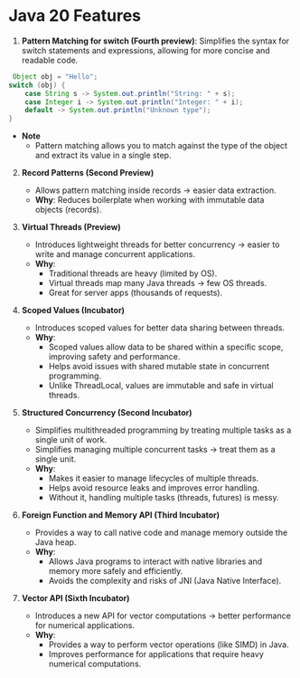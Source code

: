 # Java 20 Features

1. **Pattern Matching for switch (Fourth preview)**: Simplifies the syntax for switch statements and expressions, allowing for more concise and readable code.
```java
 Object obj = "Hello";
switch (obj) {
    case String s -> System.out.println("String: " + s);
    case Integer i -> System.out.println("Integer: " + i);
    default -> System.out.println("Unknown type");
}
```
   - **Note**
     - Pattern matching allows you to match against the type of the object and extract its value in a single step.

2. **Record Patterns (Second Preview)**
    - Allows pattern matching inside records → easier data extraction.
    - **Why**: Reduces boilerplate when working with immutable data objects (records).

3. **Virtual Threads (Preview)**
    - Introduces lightweight threads for better concurrency → easier to write and manage concurrent applications.
    - **Why**:
        - Traditional threads are heavy (limited by OS).
        - Virtual threads map many Java threads → few OS threads.
        - Great for server apps (thousands of requests).

4. **Scoped Values (Incubator)**
    - Introduces scoped values for better data sharing between threads.
    - **Why**:
        - Scoped values allow data to be shared within a specific scope, improving safety and performance.
        - Helps avoid issues with shared mutable state in concurrent programming.
        - Unlike ThreadLocal, values are immutable and safe in virtual threads.

5. **Structured Concurrency (Second Incubator)**
    - Simplifies multithreaded programming by treating multiple tasks as a single unit of work.
    - Simplifies managing multiple concurrent tasks → treat them as a single unit.
    - **Why**:
        - Makes it easier to manage lifecycles of multiple threads.
        - Helps avoid resource leaks and improves error handling.
        - Without it, handling multiple tasks (threads, futures) is messy.

6. **Foreign Function and Memory API (Third Incubator)**
    - Provides a way to call native code and manage memory outside the Java heap.
    - **Why**:
        - Allows Java programs to interact with native libraries and memory more safely and efficiently.
        - Avoids the complexity and risks of JNI (Java Native Interface).

7. **Vector API (Sixth Incubator)**
    - Introduces a new API for vector computations → better performance for numerical applications.
    - **Why**:
        - Provides a way to perform vector operations (like SIMD) in Java.
        - Improves performance for applications that require heavy numerical computations.